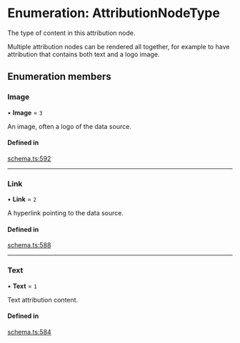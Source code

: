 # Enumeration: AttributionNodeType

The type of content in this attribution node.

Multiple attribution nodes can be rendered all together, for example to have
attribution that contains both text and a logo image.

## Enumeration members

### Image

• **Image** = `3`

An image, often a logo of the data source.

#### Defined in

[schema.ts:592](https://github.com/coda/packs-sdk/blob/main/schema.ts#L592)

___

### Link

• **Link** = `2`

A hyperlink pointing to the data source.

#### Defined in

[schema.ts:588](https://github.com/coda/packs-sdk/blob/main/schema.ts#L588)

___

### Text

• **Text** = `1`

Text attribution content.

#### Defined in

[schema.ts:584](https://github.com/coda/packs-sdk/blob/main/schema.ts#L584)

